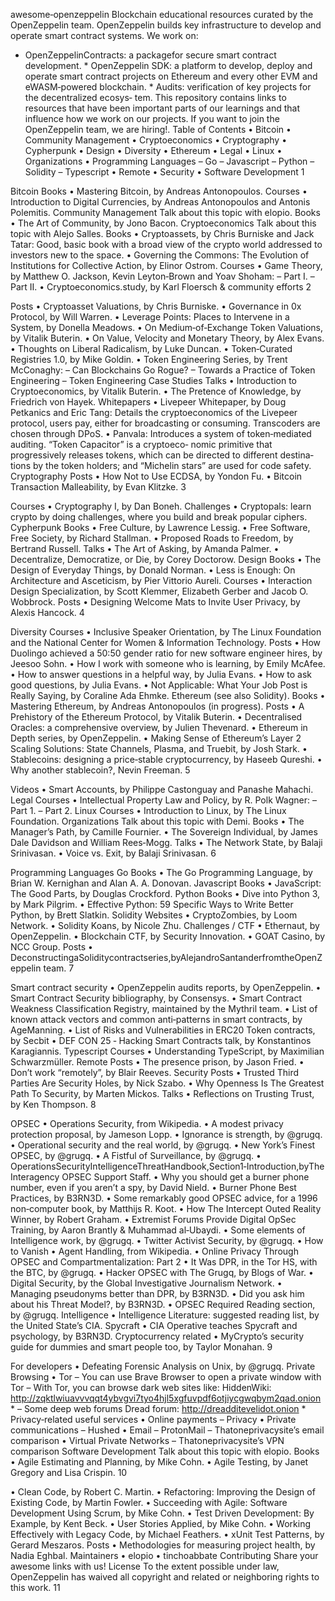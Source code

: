 awesome‑openzeppelin
Blockchain educational resources curated by the OpenZeppelin team.
OpenZeppelin builds key infrastructure to develop and operate smart contract systems. We work on:
* OpenZeppelinContracts: a packagefor secure smart contract development. * OpenZeppelin SDK: a
platform to develop, deploy and operate smart contract projects on Ethereum and every other EVM
and eWASM‑powered blockchain. * Audits: verification of key projects for the decentralized ecosys‑
tem.
This repository contains links to resources that have been important parts of our learnings and that
influence how we work on our projects. If you want to join the OpenZeppelin team, we are hiring!.
Table of Contents
• Bitcoin
• Community Management
• Cryptoeconomics
• Cryptography
• Cypherpunk
• Design
• Diversity
• Ethereum
• Legal
• Linux
• Organizations
• Programming Languages
– Go
– Javascript
– Python
– Solidity
– Typescript
• Remote
• Security
• Software Development
1

Bitcoin
Books
• Mastering Bitcoin, by Andreas Antonopoulos.
Courses
• Introduction to Digital Currencies, by Andreas Antonopoulos and Antonis Polemitis.
Community Management
Talk about this topic with elopio.
Books
• The Art of Community, by Jono Bacon.
Cryptoeconomics
Talk about this topic with Alejo Salles.
Books
• Cryptoassets, by Chris Burniske and Jack Tatar: Good, basic book with a broad view of the
crypto world addressed to investors new to the space.
• Governing the Commons: The Evolution of Institutions for Collective Action, by Elinor Ostrom.
Courses
• Game Theory, by Matthew O. Jackson, Kevin Leyton‑Brown and Yoav Shoham:
– Part I.
– Part II.
• Cryptoeconomics.study, by Karl Floersch & community efforts
2

Posts
• Cryptoasset Valuations, by Chris Burniske.
• Governance in 0x Protocol, by Will Warren.
• Leverage Points: Places to Intervene in a System, by Donella Meadows.
• On Medium‑of‑Exchange Token Valuations, by Vitalik Buterin.
• On Value, Velocity and Monetary Theory, by Alex Evans.
• Thoughts on Liberal Radicalism, by Luke Duncan.
• Token‑Curated Registries 1.0, by Mike Goldin.
• Token Engineering Series, by Trent McConaghy:
– Can Blockchains Go Rogue?
– Towards a Practice of Token Engineering
– Token Engineering Case Studies
Talks
• Introduction to Cryptoeconomics, by Vitalik Buterin.
• The Pretence of Knowledge, by Friedrich von Hayek.
Whitepapers
• Livepeer Whitepaper, by Doug Petkanics and Eric Tang: Details the cryptoeconomics of the
Livepeer protocol, users pay, either for broadcasting or consuming. Transcoders are chosen
through DPoS.
• Panvala: Introduces a system of token‑mediated auditing. “Token Capacitor” is a cryptoeco‑
nomic primitive that progressively releases tokens, which can be directed to different destina‑
tions by the token holders; and “Michelin stars” are used for code safety.
Cryptography
Posts
• How Not to Use ECDSA, by Yondon Fu.
• Bitcoin Transaction Malleability, by Evan Klitzke.
3

Courses
• Cryptography I, by Dan Boneh.
Challenges
• Cryptopals: learn crypto by doing challenges, where you build and break popular ciphers.
Cypherpunk
Books
• Free Culture, by Lawrence Lessig.
• Free Software, Free Society, by Richard Stallman.
• Proposed Roads to Freedom, by Bertrand Russell.
Talks
• The Art of Asking, by Amanda Palmer.
• Decentralize, Democratize, or Die, by Corey Doctorow.
Design
Books
• The Design of Everyday Things, by Donald Norman.
• Less is Enough: On Architecture and Asceticism, by Pier Vittorio Aureli.
Courses
• Interaction Design Specialization, by Scott Klemmer, Elizabeth Gerber and Jacob O. Wobbrock.
Posts
• Designing Welcome Mats to Invite User Privacy, by Alexis Hancock.
4

Diversity
Courses
• Inclusive Speaker Orientation, by The Linux Foundation and the National Center for Women &
Information Technology.
Posts
• How Duolingo achieved a 50:50 gender ratio for new software engineer hires, by Jeesoo Sohn.
• How I work with someone who is learning, by Emily McAfee.
• How to answer questions in a helpful way, by Julia Evans.
• How to ask good questions, by Julia Evans.
• Not Applicable: What Your Job Post is Really Saying, by Coraline Ada Ehmke.
Ethereum
(see also Solidity).
Books
• Mastering Ethereum, by Andreas Antonopoulos (in progress).
Posts
• A Prehistory of the Ethereum Protocol, by Vitalik Buterin.
• Decentralised Oracles: a comprehensive overview, by Julien Thevenard.
• Ethereum in Depth series, by OpenZeppelin.
• Making Sense of Ethereum’s Layer 2 Scaling Solutions: State Channels, Plasma, and Truebit, by
Josh Stark.
• Stablecoins: designing a price‑stable cryptocurrency, by Haseeb Qureshi.
• Why another stablecoin?, Nevin Freeman.
5

Videos
• Smart Accounts, by Philippe Castonguay and Panashe Mahachi.
Legal
Courses
• Intellectual Property Law and Policy, by R. Polk Wagner:
– Part 1.
– Part 2.
Linux
Courses
• Introduction to Linux, by The Linux Foundation.
Organizations
Talk about this topic with Demi.
Books
• The Manager’s Path, by Camille Fournier.
• The Sovereign Individual, by James Dale Davidson and William Rees‑Mogg.
Talks
• The Network State, by Balaji Srinivasan.
• Voice vs. Exit, by Balaji Srinivasan.
6

Programming Languages
Go
Books
• The Go Programming Language, by Brian W. Kernighan and Alan A. A. Donovan.
Javascript
Books
• JavaScript: The Good Parts, by Douglas Crockford.
Python
Books
• Dive into Python 3, by Mark Pilgrim.
• Effective Python: 59 Specific Ways to Write Better Python, by Brett Slatkin.
Solidity
Websites
• CryptoZombies, by Loom Network.
• Solidity Koans, by Nicole Zhu.
Challenges / CTF
• Ethernaut, by OpenZeppelin.
• Blockchain CTF, by Security Innovation.
• GOAT Casino, by NCC Group.
Posts
• DeconstructingaSoliditycontractseries,byAlejandroSantanderfromtheOpenZeppelin
team.
7

Smart contract security
• OpenZeppelin audits reports, by OpenZeppelin.
• Smart Contract Security bibliography, by Consensys.
• Smart Contract Weakness Classification Registry, maintained by the Mythril team.
• List of known attack vectors and common anti‑patterns in smart contracts, by AgeManning.
• List of Risks and Vulnerabilities in ERC20 Token contracts, by Secbit
• DEF CON 25 ‑ Hacking Smart Contracts talk, by Konstantinos Karagiannis.
Typescript
Courses
• Understanding TypeScript, by Maximilian Schwarzmüller.
Remote
Posts
• The presence prison, by Jason Fried.
• Don’t work “remotely”, by Blair Reeves.
Security
Posts
• Trusted Third Parties Are Security Holes, by Nick Szabo.
• Why Openness Is The Greatest Path To Security, by Marten Mickos.
Talks
• Reflections on Trusting Trust, by Ken Thompson.
8

OPSEC
• Operations Security, from Wikipedia.
• A modest privacy protection proposal, by Jameson Lopp.
• Ignorance is strength, by @grugq.
• Operational security and the real world, by @grugq.
• New York’s Finest OPSEC, by @grugq.
• A Fistful of Surveillance, by @grugq.
• OperationsSecurityIntelligenceThreatHandbook,Section1‑Introduction,byTheInteragency
OPSEC Support Staff.
• Why you should get a burner phone number, even if you aren’t a spy, by David Nield.
• Burner Phone Best Practices, by B3RN3D.
• Some remarkably good OPSEC advice, for a 1996 non‑computer book, by Matthijs R. Koot.
• How The Intercept Outed Reality Winner, by Robert Graham.
• Extremist Forums Provide Digital OpSec Training, by Aaron Brantly & Muhammad al‑Ubaydi.
• Some elements of Intelligence work, by @grugq.
• Twitter Activist Security, by @grugq.
• How to Vanish
• Agent Handling, from Wikipedia.
• Online Privacy Through OPSEC and Compartmentalization: Part 2
• It Was DPR, in the Tor HS, with the BTC, by @grugq.
• Hacker OPSEC with The Grugq, by Blogs of War.
• Digital Security, by the Global Investigative Journalism Network.
• Managing pseudonyms better than DPR, by B3RN3D.
• Did you ask him about his Threat Model?, by B3RN3D.
• OPSEC Required Reading section, by @grugq.
Intelligence
• Intelligence Literature: suggested reading list, by the United State’s CIA.
Spycraft
• CIA Operative teaches Spycraft and psychology, by B3RN3D.
Cryptocurrency related
• MyCrypto’s security guide for dummies and smart people too, by Taylor Monahan.
9

For developers
• Defeating Forensic Analysis on Unix, by @grugq.
Private Browsing
• Tor
– You can use Brave Browser to open a private window with Tor
– With Tor, you can browse dark web sites like:
HiddenWiki: http://zqktlwiuavvvqqt4ybvgvi7tyo4hjl5xgfuvpdf6otjiycgwqbym2qad.onion
*
– Some deep web forums
Dread forum: http://dreadditevelidot.onion
*
Privacy‑related useful services
• Online payments
– Privacy
• Private communications
– Hushed
• Email
– ProtonMail
– Thatoneprivacysite’s email comparison
• Virtual Private Networks
– Thatoneprivacysite’s VPN comparison
Software Development
Talk about this topic with elopio.
Books
• Agile Estimating and Planning, by Mike Cohn.
• Agile Testing, by Janet Gregory and Lisa Crispin.
10

• Clean Code, by Robert C. Martin.
• Refactoring: Improving the Design of Existing Code, by Martin Fowler.
• Succeeding with Agile: Software Development Using Scrum, by Mike Cohn.
• Test Driven Development: By Example, by Kent Beck.
• User Stories Applied, by Mike Cohn.
• Working Effectively with Legacy Code, by Michael Feathers.
• xUnit Test Patterns, by Gerard Meszaros.
Posts
• Methodologies for measuring project health, by Nadia Eghbal.
Maintainers
• elopio
• tinchoabbate
Contributing
Share your awesome links with us!
License
To the extent possible under law, OpenZeppelin has waived all copyright and related or neighboring
rights to this work.
11